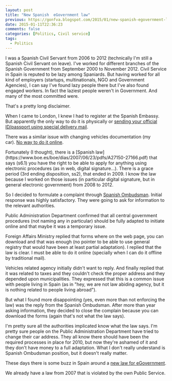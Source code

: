 ```yaml
---
layout: post
title: "New Spanish  eGovernment law"
previous: https://gonfva.blogspot.com/2015/01/new-spanish-egovernment-law.html
date: 2015-01-11T22:36:23
comments: false
categories: [Politics, Civil service]
tags:
  - Politics
---
```


I was a Spanish Civil Servant from 2006 to 2012 (technically I'm still a Spanish Civil Servant on leave). I've worked for different branches of the Spanish Government from September 2000 to November 2012. Civil Service in Spain is reputed to be lazy among Spaniards. But having worked for all kind of employers (startups, multinationals, NGO and Government Agencies), I can say I've found lazy people there but I've also found engaged workers. In fact the laziest people weren't in Government. And many of the most committed were.


That's a pretty long disclaimer.


When I came to London, I knew I had to register at the Spanish Embassy. But apparently the only way to do it is physically or [sending your official ID/passport using special delivery mail](http://www.exteriores.gob.es/Consulados/LONDRES/es/Consulado/Paginas/AltaConsular.aspx).


There was a similar issue with changing vehicles documentation (my car).&nbsp;[No way to do it online](https://sede.dgt.gob.es/es/tramites-y-multas/permiso-de-conduccion/cambio-domicilio/).
<div>
</div>Fortunately (I thought), there is a [Spanish law](https://www.boe.es/boe/dias/2007/06/23/pdfs/A27150-27166.pdf) that says (s6.1) you have the right to be able to apply for anything using electronic procedures (as in web, digital signature...). There is a grace period (3rd ending disposition, ss2), that ended in 2009. I know the law because I worked on those issues (in particular digital signature, but in general electronic government) from 2008 to 2012.


So I decided to formulate a complaint through [Spanish Ombudsman](http://www.defensordelpueblo.es/en/index.html). Initial response was highly satisfactory. They were going to ask for information to the relevant authorities.


Public Administration Department confirmed that all central government procedures (not naming any in particular) should be fully adapted to initiate online and that maybe it was a temporary issue.


Foreign Affairs Ministry replied that forms where on the web page, you can download and that was enough (no pointer to be able to use general registry that would have been at least partial adaptation). I replied that the law is clear. I must be able to do it online (specially when I can do it offline by traditional mail).


Vehicles related agency initially didn't want to reply. And finally replied that it was related to taxes and they couldn't check the proper address and they depended upon municipalities. They expressed that this is a common issue with people living in Spain (as in "hey, we are not law abiding agency, but it is nothing related to people living abroad").


But what I found more disappointing (yes, even more than not enforcing the law) was the reply from the Spanish Ombudsman. After more than year asking information, they decided to close the complain because you can download the forms (again that's not what the law says).


I'm pretty sure all the authorities implicated know what the law says. I'm pretty sure people on the Public Administration Department have tried to change their car address. They all know there should have been the required processes in place for 2010, but now they're ashamed of it and they don't have money to a full adaptation. What I don't really understand is Spanish Ombudsman position, but it doesn't really matter.


These days there is some buzz in Spain around a [new law for eGovernment](http://www.lamoncloa.gob.es/consejodeministros/referencias/Paginas/2015/refc20150109.aspx#Admones).


We already have a law from 2007 that is violated by the own Public Service.
